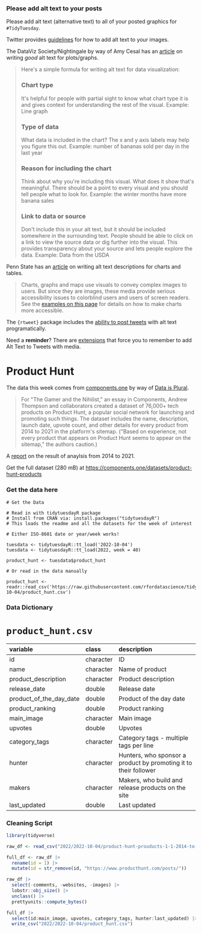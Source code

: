 ### Please add alt text to your posts

Please add alt text (alternative text) to all of your posted graphics for `#TidyTuesday`. 

Twitter provides [guidelines](https://help.twitter.com/en/using-twitter/picture-descriptions) for how to add alt text to your images.

The DataViz Society/Nightingale by way of Amy Cesal has an [article](https://medium.com/nightingale/writing-alt-text-for-data-visualization-2a218ef43f81) on writing _good_ alt text for plots/graphs.

> Here's a simple formula for writing alt text for data visualization:
> ### Chart type
> It's helpful for people with partial sight to know what chart type it is and gives context for understanding the rest of the visual.
> Example: Line graph
> ### Type of data
> What data is included in the chart? The x and y axis labels may help you figure this out.
> Example: number of bananas sold per day in the last year
> ### Reason for including the chart
> Think about why you're including this visual. What does it show that's meaningful. There should be a point to every visual and you should tell people what to look for.
> Example: the winter months have more banana sales
> ### Link to data or source
> Don't include this in your alt text, but it should be included somewhere in the surrounding text. People should be able to click on a link to view the source data or dig further into the visual. This provides transparency about your source and lets people explore the data.
> Example: Data from the USDA

Penn State has an [article](https://accessibility.psu.edu/images/charts/) on writing alt text descriptions for charts and tables.

> Charts, graphs and maps use visuals to convey complex images to users. But since they are images, these media provide serious accessibility issues to colorblind users and users of screen readers. See the [examples on this page](https://accessibility.psu.edu/images/charts/) for details on how to make charts more accessible.

The `{rtweet}` package includes the [ability to post tweets](https://docs.ropensci.org/rtweet/reference/post_tweet.html) with alt text programatically.

Need a **reminder**? There are [extensions](https://chrome.google.com/webstore/detail/twitter-required-alt-text/fpjlpckbikddocimpfcgaldjghimjiik/related) that force you to remember to add Alt Text to Tweets with media.

# Product Hunt

The data this week comes from [components.one](https://components.one/posts/gamer-and-nihilist-product-hunt) by way of [Data is Plural](https://www.data-is-plural.com/archive/2022-09-28-edition/#:~:text=t%20Factle%5D-,Tech%20products%20promoted.,-For%20%E2%80%9CThe).

> For "The Gamer and the Nihilist," an essay in Components, Andrew Thompson and collaborators created a dataset of 76,000+ tech products on Product Hunt, a popular social network for launching and promoting such things. The dataset includes the name, description, launch date, upvote count, and other details for every product from 2014 to 2021 in the platform's sitemap. ("Based on experience, not every product that appears on Product Hunt seems to appear on the sitemap," the authors caution.)

A [report](https://components.one/posts/gamer-and-nihilist-product-hunt) on the result of anaylsis from 2014 to 2021.

Get the full dataset (280 mB) at <https://components.one/datasets/product-hunt-products>

### Get the data here

```{r}
# Get the Data

# Read in with tidytuesdayR package 
# Install from CRAN via: install.packages("tidytuesdayR")
# This loads the readme and all the datasets for the week of interest

# Either ISO-8601 date or year/week works!

tuesdata <- tidytuesdayR::tt_load('2022-10-04')
tuesdata <- tidytuesdayR::tt_load(2022, week = 40)

product_hunt <- tuesdata$product_hunt

# Or read in the data manually

product_hunt <- readr::read_csv('https://raw.githubusercontent.com/rfordatascience/tidytuesday/master/data/2022/2022-10-04/product_hunt.csv')

```
### Data Dictionary

# `product_hunt.csv`

|variable                |class     |description |
|:-----------------------|:---------|:-----------|
|id                      |character | ID    |
|name                    |character | Name of product    |
|product_description     |character | Product description     |
|release_date            |double    | Release date    |
|product_of_the_day_date |double    | Product of the day date    |
|product_ranking         |double    | Product ranking     |
|main_image              |character | Main image    |
|upvotes                 |double    | Upvotes    |
|category_tags           |character | Category tags - multiple tags per line    |
|hunter                  |character | Hunters, who sponsor a product by promoting it to their follower    |
|makers                  |character | Makers, who build and release products on the site    |
|last_updated            |double    | Last updated    |

### Cleaning Script

```r
library(tidyverse)

raw_df <- read_csv("2022/2022-10-04/product-hunt-prouducts-1-1-2014-to-12-31-2021.csv")

full_df <- raw_df |> 
  rename(id = 1) |> 
  mutate(id = str_remove(id, "https://www.producthunt.com/posts/"))

raw_df |> 
  select(-comments, -websites, -images) |> 
  lobstr::obj_size() |> 
  unclass() |> 
  prettyunits::compute_bytes()

full_df |> 
  select(id:main_image, upvotes, category_tags, hunter:last_updated) |> 
  write_csv("2022/2022-10-04/product_hunt.csv")
```

